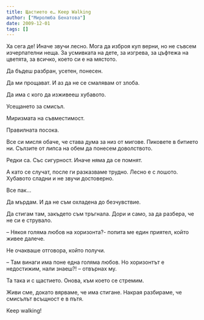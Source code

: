 ```yaml
---
title: Щастието е… Keep Walking
author: ["Миролюба Бенатова"]
date: 2009-12-01
tags: []
---
```


Ха сега де! Иначе звучи лесно. Мога да изброя куп верни, но не съвсем изчерпателни неща. За усмивката на дете, за изгрева, за цъфтежа на цветята, за всичко, което си е на мястото.

Да бъдеш разбран, усетен, понесен.

Да ми прощават. И аз да не се смалявам от злоба.

Да има с кого да изживееш хубавото.

Усещането за смисъл.

Миризмата на съвместимост.

Правилната посока.

Все си мисля обаче, че става дума за низ от мигове. Пиковете в битието ни. Сълзите от липса на обем да понесем доволството.

Редки са. Със сигурност. Иначе няма да се помнят.

А като се случат, после ги разказваме трудно. Лесно е с лошото. Хубавото сладни и не звучи достоверно.

Все пак…

Да мърдам. И да не съм охладена до безчувствие.

Да стигам там, закъдето съм тръгнала. Дори и само, за да разбера, че не си е струвало.

– Някоя голяма любов на хоризонта?- попита ме един приятел, който живее далече.

Не очакваше отговора, който получи.

– Там винаги има поне една голяма любов. Но хоризонтът е недостижим, нали знаеш?! – отвърнах му.

Та така и с щастието. Онова, към което се стремим.

Живи сме, докато вярваме, че има стигане. Накрая разбираме, че смисълът всъщност е в пътя.

Keep walking!